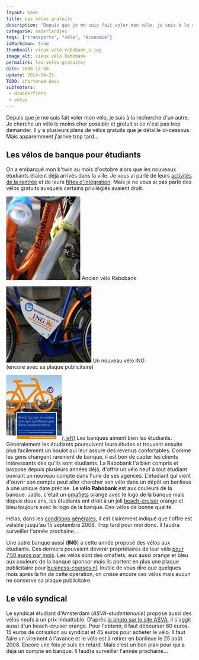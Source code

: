```yaml
---
layout: base
title: Les vélos gratuits
description: "Depuis que je me suis fait voler mon vélo, je suis à la recherche d'un autre. Je cherche un vélo le moins cher possible et gratuit si ce n'est pas trop deman"
categorie: nederlandjes
tags: ["transports", "vélo", "économie"]
isMarkdown: true
thumbnail: vieux-velo-rabobank_s.jpg
image_alt: vieux vélo Rabobank
permalink: les-velos-gratuits/
date: 2008-12-08
update: 2014-04-25
TODO: shortened desc
subfooters:
 - drooderfiets
 - velos
---
```


Depuis que je me suis fait voler mon vélo, je suis à la recherche d'un autre. Je cherche un vélo le moins cher possible et gratuit si ce n'est pas trop demander. Il y a plusieurs plans de vélos gratuits que je détaille ci-cessous. Mais apparemment j'arrive trop tard...

## Les vélos de banque pour étudiants
On a embarqué mon b'twin au mois d'octobre alors que les nouveaux étudiants étaient déjà arrivés dans la ville. Je vous ai parlé de leurs [activités de la rentrée](/la-rentree-a-amsterdam) et de leurs [fêtes d'intégration](http://www.intreeweek.nl/). Mais je ne vous ai pas parlé des vélos gratuits auxquels certains privilégiés avaient droit.

<div class="flex justify-center">
  <div class="m-1 text-center">

![vieux vélo rabo](vieux-velo-rabobank_s.jpg)
Ancien vélo Rabobank

  </div>
  <div class="m-1 text-center">

![nouveau vélo ING](nouveau-velo-ing_s.jpg)
Un nouveau vélo ING  
(encore avec sa plaque publicitaire)

  </div>
</div>

[![rabobank fietsplan in Breda](Rabobank-Breda-fiets-studenten.png){.left}](/files/2008/2008-Rabobank-Breda-fiets-studenten.png)
Les banques aiment bien les étudiants. Généralement les étudiants poursuivent leurs études et trouvent ensuite plus facilement un boulot qui leur assure des revenus confortables. Comme les gens changent rarement de banque, il est bon de capter les clients intéressants dès qu'ils sont étudiants. La Rabobank l'a bien compris et propose depuis plusieurs années déjà, d'offrir un vélo neuf à tout étudiant ouvrant un nouveau compte dans l'une de ses agences. L'étudiant qui vient d'ouvrir son compte peut aller chercher son vélo dans un dépôt en banlieue à une unique date précise. **Le vélo Rabobank** est aux couleurs de la banque. Jadis, c'était un [omafiets](/plein-de-velos#omafiets) orange avec le logo de la banque mais depuis deux ans, les étudiants ont droit à un joli [beach-cruiser](/plein-de-velos#beach-cruiser) orange et bleu toujours avec le logo de la banque. Des vélos de bonne qualité.

Hélas, dans les [conditions générales](/files/2008/2008-Rabobankfiets-studenten_actievoorwaarden.pdf), il est clairement indiqué que l'offre est valable jusqu'au 15 septembre 2008. Trop tard pour moi donc. Il faudra surveiller l'année prochaine...

Une autre banque aussi (**ING**) a cette année proposé des vélos aux étudiants. Ces derniers pouvaient devenir propriétaires de leur vélo [pour 7,50 euros par mois](http://fietsen.web-log.nl/fietsen/2008/02/banken_leveren_.html). Les vélos sont des omafiets, eux aussi orange et bleu aux couleurs de la banque sponsor mais ils portent en plus une plaque publicitaire pour [business-courses.nl](http://www.business-courses.nl/). Inutile de vous dire que quelques mois après la fin de cette opération, on croise encore ces vélos mais aucun ne conserve sa plaque publicitaire.

## Le vélo syndical

Le syndicat étudiant d'Amsterdam (*ASVA-studentenunie*) propose aussi des vélos neufs à un prix imbattable. D'après [la photo sur le site ASVA](http://welkomthuis.asva.nl/welkomthuis_fietsen.html), il s'aggit aussi d'un beach-cruiser orange. Pour l'obtenir, il faut débourser 60 euros. 15 euros de cotisation au syndicat et 45 euros pour acheter le vélo. Il faut faire un virement à l'avance et le vélo est à retirer en banlieue le 25 août 2008. Encore une fois je suis en retard. Mais c'est un bon plan pour qui a déjà un compte en banque. Il faudra surveiller l'année prochaine...

<!-- post notes:
http://fietsen.web-log.nl/fietsen/2008/02/banken_leveren_.html 
http://www.business-courses.nl/php/public/fietsenplan.php 
http://www.verzekeringen-online.nl/fietsverzekering/ <-- assurance vélo pas cher
--->

